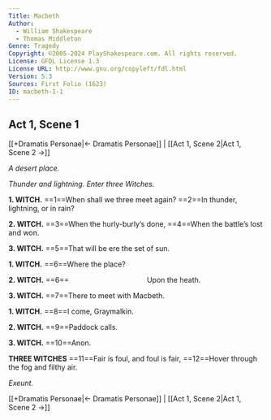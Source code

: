 ```yaml
---
Title: Macbeth
Author: 
  - William Shakespeare
  - Thomas Middleton
Genre: Tragedy
Copyright: ©2005-2024 PlayShakespeare.com. All rights reserved.
License: GFDL License 1.3
License URL: http://www.gnu.org/copyleft/fdl.html
Version: 5.3
Sources: First Folio (1623)
ID: macbeth-1-1
---
```


## Act 1, Scene 1
[[+Dramatis Personae|← Dramatis Personae]] | [[Act 1, Scene 2|Act 1, Scene 2 →]]

*A desert place.*

*Thunder and lightning. Enter three Witches.*

**1. WITCH.**
==1==When shall we three meet again?
==2==In thunder, lightning, or in rain?

**2. WITCH.**
==3==When the hurly-burly’s done,
==4==When the battle’s lost and won.

**3. WITCH.**
==5==That will be ere the set of sun.

**1. WITCH.**
==6==Where the place?

**2. WITCH.**
==6==           Upon the heath.

**3. WITCH.**
==7==There to meet with Macbeth.

**1. WITCH.**
==8==I come, Graymalkin.

**2. WITCH.**
==9==Paddock calls.

**3. WITCH.**
==10==Anon.

**THREE WITCHES**
==11==Fair is foul, and foul is fair,
==12==Hover through the fog and filthy air.

*Exeunt.*

[[+Dramatis Personae|← Dramatis Personae]] | [[Act 1, Scene 2|Act 1, Scene 2 →]]